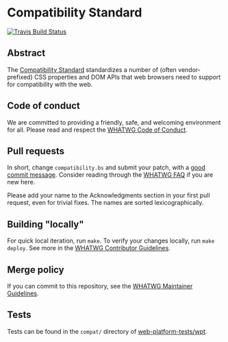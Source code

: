 # Compatibility Standard

[![Travis Build Status](https://travis-ci.org/whatwg/compat.svg?branch=master)](https://travis-ci.org/whatwg/compat)

## Abstract

The [Compatibility Standard](https://compat.spec.whatwg.org/) standardizes a number of (often
vendor-prefixed) CSS properties and DOM APIs that web browsers need to support for compatibility
with the web.

## Code of conduct

We are committed to providing a friendly, safe, and welcoming environment for all. Please read and
respect the [WHATWG Code of Conduct](https://whatwg.org/code-of-conduct).

## Pull requests

In short, change `compatibility.bs` and submit your patch, with a
[good commit message](https://github.com/whatwg/meta/blob/master/COMMITTING.md). Consider
reading through the [WHATWG FAQ](https://whatwg.org/faq) if you are new here.

Please add your name to the Acknowledgments section in your first pull request, even for trivial
fixes. The names are sorted lexicographically.

## Building "locally"

For quick local iteration, run `make`. To verify your changes locally, run `make deploy`. See more
in the
[WHATWG Contributor Guidelines](https://github.com/whatwg/meta/blob/master/CONTRIBUTING.md#building).

## Merge policy

If you can commit to this repository, see the
[WHATWG Maintainer Guidelines](https://github.com/whatwg/meta/blob/master/MAINTAINERS.md).

## Tests

Tests can be found in the `compat/` directory of
[web-platform-tests/wpt](https://github.com/web-platform-tests/wpt).
